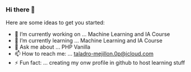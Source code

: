 ### Hi there 👋

Here are some ideas to get you started:

- 🔭 I’m currently working on ... Machine Learning and IA Course
- 🌱 I’m currently learning ... Machine Learning and IA Course
- 💬 Ask me about ... PHP Vanilla
- 📫 How to reach me: ... taladro-mejillon.0p@icloud.com
- ⚡ Fun fact: ... creating my onw profile in github to host learning stuff
